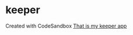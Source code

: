 # keeper
<span>Created with CodeSandbox</span>
<a href="https://x58ljj.csb.app/">That is my keeper app</a>
